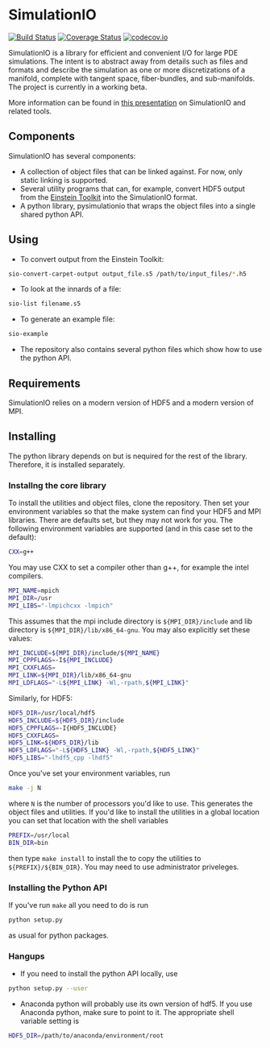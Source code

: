 # SimulationIO
[![Build Status](https://travis-ci.org/eschnett/SimulationIO.svg?branch=master)](https://travis-ci.org/eschnett/SimulationIO)
[![Coverage Status](https://coveralls.io/repos/eschnett/SimulationIO/badge.svg?branch=master&service=github)](https://coveralls.io/github/eschnett/SimulationIO?branch=master)
[![codecov.io](https://codecov.io/github/eschnett/SimulationIO/coverage.svg?branch=master)](https://codecov.io/github/eschnett/SimulationIO?branch=master)

SimulationIO is a library for efficient and convenient I/O for large
PDE simulations. The intent is to abstract away from details such as
files and formats and describe the simulation as one or more
discretizations of a manifold, complete with tangent space,
fiber-bundles, and sub-manifolds. The project is currently in a
working beta.

More information can be found in
[this presentation](https://github.com/Yurlungur/simulationio-and-yt)
on SimulationIO and related tools.

## Components

SimulationIO has several components:
- A collection of object files that can be linked against. For now,
  only static linking is supported.
- Several utility programs that can, for example, convert HDF5 output
  from the [Einstein Toolkit](http://einsteintoolkit.org/) into the
  SimulationIO format.
- A python library, pysimulationio that wraps the object files into a
  single shared python API.

## Using

- To convert output from the Einstein Toolkit:

```bash
sio-convert-carpet-output output_file.s5 /path/to/input_files/*.h5
```

- To look at the innards of a file:

```bash
sio-list filename.s5
```

- To generate an example file:

```bash
sio-example
```

- The repository also contains several python files which show how to
  use the python API.

## Requirements

SimulationIO relies on a modern version of HDF5 and a modern version
of MPI.

## Installing

The python library depends on but is nequired for the rest of the
library. Therefore, it is installed separately.

### Installng the core library

To install the utilities and object files, clone the repository. Then
set your environment variables so that the make system can find your
HDF5 and MPI libraries. There are defaults set, but they may not work
for you. The following environment variables are supported (and in
this case set to the default):

```bash
CXX=g++
```

You may use CXX to set a compiler other than g++, for example the
intel compilers.

```bash
MPI_NAME=mpich
MPI_DIR=/usr
MPI_LIBS="-lmpichcxx -lmpich"
```

This assumes that the mpi include directory is `${MPI_DIR}/include`
and lib directory is `${MPI_DIR}/lib/x86_64-gnu`. You may also
explicitly set these values:

```bash
MPI_INCLUDE=${MPI_DIR}/include/${MPI_NAME}
MPI_CPPFLAGS=-I${MPI_INCLUDE}
MPI_CXXFLAGS=
MPI_LINK=${MPI_DIR}/lib/x86_64-gnu
MPI_LDFLAGS="-L${MPI_LINK} -Wl,-rpath,${MPI_LINK}"
```

Similarly, for HDF5:

```bash
HDF5_DIR=/usr/local/hdf5
HDF5_INCLUDE=${HDF5_DIR}/include
HDF5_CPPFLAGS=-I{HDF5_INCLUDE}
HDF5_CXXFLAGS=
HDF5_LINK=${HDF5_DIR}/lib
HDF5_LDFLAGS="-L${HDF5_LINK} -Wl,-rpath,${HDF5_LINK}"
HDF5_LIBS="-lhdf5_cpp -lhdf5"
```

Once you've set your environment variables, run

```bash
make -j N
```

where `N` is the number of processors you'd like to use. This
generates the object files and utilities. If you'd like to install the
utilities in a global location you can set that location with the
shell variables

```bash
PREFIX=/usr/local
BIN_DIR=bin
```

then type `make install` to install the to copy the utilities to
`${PREFIX}/${BIN_DIR}`. You may need to use administrator priveleges.

### Installing the Python API

If you've run `make` all you need to do is run

```bash
python setup.py
```

as usual for python packages.


### Hangups

- If you need to install the python API locally, use

```bash
python setup.py --user
```

- Anaconda python will probably use its own version of hdf5. If you
  use Anaconda python, make sure to point to it. The appropriate shell
  variable setting is

```bash
HDF5_DIR=/path/to/anaconda/environment/root
```

